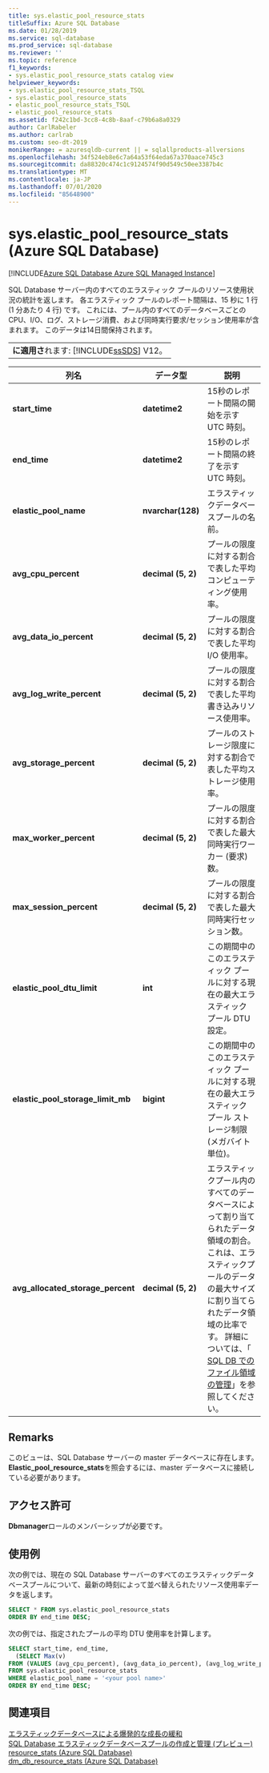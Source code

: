 ```yaml
---
title: sys.elastic_pool_resource_stats
titleSuffix: Azure SQL Database
ms.date: 01/28/2019
ms.service: sql-database
ms.prod_service: sql-database
ms.reviewer: ''
ms.topic: reference
f1_keywords:
- sys.elastic_pool_resource_stats catalog view
helpviewer_keywords:
- sys.elastic_pool_resource_stats_TSQL
- sys.elastic_pool_resource_stats
- elastic_pool_resource_stats_TSQL
- elastic_pool_resource_stats
ms.assetid: f242c1bd-3cc8-4c8b-8aaf-c79b6a8a0329
author: CarlRabeler
ms.author: carlrab
ms.custom: seo-dt-2019
monikerRange: = azuresqldb-current || = sqlallproducts-allversions
ms.openlocfilehash: 34f524eb8e6c7a64a53f64eda67a370aace745c3
ms.sourcegitcommit: da88320c474c1c9124574f90d549c50ee3387b4c
ms.translationtype: MT
ms.contentlocale: ja-JP
ms.lasthandoff: 07/01/2020
ms.locfileid: "85648900"
---
```

# <a name="syselastic_pool_resource_stats-azure-sql-database"></a>sys.elastic_pool_resource_stats (Azure SQL Database)
[!INCLUDE[Azure SQL Database Azure SQL Managed Instance](../../includes/applies-to-version/asdb-asdbmi.md)]

  SQL Database サーバー内のすべてのエラスティック プールのリソース使用状況の統計を返します。 各エラスティック プールのレポート間隔は、15 秒に 1 行 (1 分あたり 4 行) です。 これには、プール内のすべてのデータベースごとの CPU、I/O、ログ、ストレージ消費、および同時実行要求/セッション使用率が含まれます。 このデータは14日間保持されます。 
  
||  
|-|  
|**に適用さ**れます: [!INCLUDE[ssSDS](../../includes/sssds-md.md)] V12。|  
  
|列名|データ型|説明|  
|-----------------|---------------|-----------------|  
|**start_time**|**datetime2**|15秒のレポート間隔の開始を示す UTC 時刻。|  
|**end_time**|**datetime2**|15秒のレポート間隔の終了を示す UTC 時刻。|  
|**elastic_pool_name**|**nvarchar(128)**|エラスティックデータベースプールの名前。|  
|**avg_cpu_percent**|**decimal (5, 2)**|プールの限度に対する割合で表した平均コンピューティング使用率。|  
|**avg_data_io_percent**|**decimal (5, 2)**|プールの限度に対する割合で表した平均 I/O 使用率。|  
|**avg_log_write_percent**|**decimal (5, 2)**|プールの限度に対する割合で表した平均書き込みリソース使用率。|  
|**avg_storage_percent**|**decimal (5, 2)**|プールのストレージ限度に対する割合で表した平均ストレージ使用率。|  
|**max_worker_percent**|**decimal (5, 2)**|プールの限度に対する割合で表した最大同時実行ワーカー (要求) 数。|  
|**max_session_percent**|**decimal (5, 2)**|プールの限度に対する割合で表した最大同時実行セッション数。|  
|**elastic_pool_dtu_limit**|**int**|この期間中のこのエラスティック プールに対する現在の最大エラスティック プール DTU 設定。|  
|**elastic_pool_storage_limit_mb**|**bigint**|この期間中のこのエラスティック プールに対する現在の最大エラスティック プール ストレージ制限 (メガバイト単位)。|
|**avg_allocated_storage_percent**|**decimal (5, 2)**|エラスティックプール内のすべてのデータベースによって割り当てられたデータ領域の割合。  これは、エラスティックプールのデータの最大サイズに割り当てられたデータ領域の比率です。  詳細については、「 [SQL DB でのファイル領域の管理](https://docs.microsoft.com/azure/sql-database/sql-database-file-space-management)」を参照してください。|  
  
## <a name="remarks"></a>Remarks

 このビューは、SQL Database サーバーの master データベースに存在します。 **Elastic_pool_resource_stats**を照会するには、master データベースに接続している必要があります。  
  
## <a name="permissions"></a>アクセス許可

 **Dbmanager**ロールのメンバーシップが必要です。  
  
## <a name="examples"></a>使用例

 次の例では、現在の SQL Database サーバーのすべてのエラスティックデータベースプールについて、最新の時刻によって並べ替えられたリソース使用率データを返します。  
  
```sql
SELECT * FROM sys.elastic_pool_resource_stats
ORDER BY end_time DESC;  
```

 次の例では、指定されたプールの平均 DTU 使用率を計算します。  

```sql
SELECT start_time, end_time,
  (SELECT Max(v)
FROM (VALUES (avg_cpu_percent), (avg_data_io_percent), (avg_log_write_percent)) AS value(v)) AS [avg_DTU_percent]
FROM sys.elastic_pool_resource_stats
WHERE elastic_pool_name = '<your pool name>'
ORDER BY end_time DESC;  
```

## <a name="see-also"></a>関連項目

 [エラスティックデータベースによる爆発的な成長の緩和](https://azure.microsoft.com/documentation/articles/sql-database-elastic-pool/)   
 [SQL Database エラスティックデータベースプールの作成と管理 (プレビュー)](https://azure.microsoft.com/documentation/articles/sql-database-elastic-pool-portal/)   
 [resource_stats &#40;Azure SQL Database&#41;](../../relational-databases/system-catalog-views/sys-resource-stats-azure-sql-database.md)   
 [dm_db_resource_stats &#40;Azure SQL Database&#41;](../../relational-databases/system-dynamic-management-views/sys-dm-db-resource-stats-azure-sql-database.md)  
  
  
